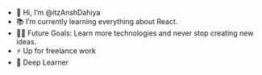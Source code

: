 - 👋 Hi, I’m @itzAnshDahiya
- 📚 I’m currently learning everything about React.
- 💪🏼 Future Goals: Learn more technologies and never stop creating new ideas.
- ⚡ Up for freelance work
- 📖 Deep Learner

<!---
itzAnshDahiya/itzAnshDahiya is a ✨ special ✨ repository because its `README.md` (this file) appears on your GitHub profile.
You can click the Preview link to take a look at your changes.
--->
